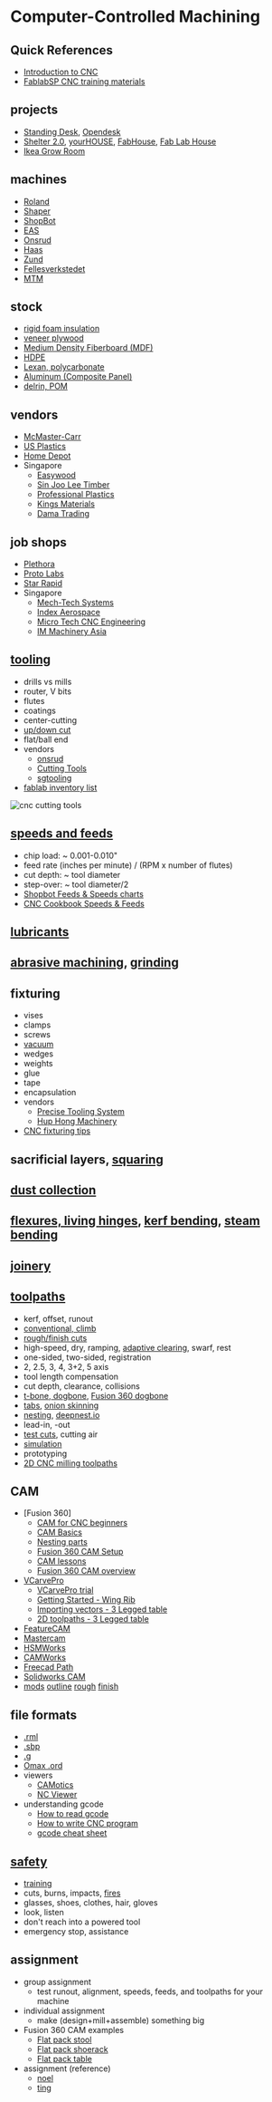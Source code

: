 # Computer-Controlled Machining

## Quick References
- [Introduction to CNC](https://www.3dhubs.com/knowledge-base/cnc-machining-manufacturing-technology-explained/)
- [FablabSP CNC training materials](https://esp.sp.edu.sg/webapps/blackboard/content/listContent.jsp?course_id=_51997_1&content_id=_1547283_1)

## projects
- [Standing Desk](https://www.forbes.com/sites/kerryflynn/2014/07/31/how-to-make-a-standing-desk-for-under-200-mit-grads-go-digital), [Opendesk](https://www.opendesk.cc/)
- [Shelter 2.0](http://www.shelter20.com/), [yourHOUSE](http://blog.ted.com/digitally_fabbe/), [FabHouse](https://fablab.hochschule-rhein-waal.de/fabhouse-en), [Fab Lab House](https://archello.com/project/the-fab-lab-house)
- [Ikea Grow Room](https://mymodernmet.com/ikea-growroom-instructions/)
   
## machines
- [Roland](http://www.rolanddga.com/products/3d/srm20/)
- [Shaper](https://www.shapertools.com/)
- [ShopBot](https://www.shopbottools.com/)
- [EAS](http://www.im-machinery-asia.com.sg/versatil-125025002750-2/)
- [Onsrud](https://www.cronsrud.com/cnc.html)
- [Haas](https://www.haascnc.com/index.html)
- [Zund](https://www.zund.com/en)
- [Fellesverkstedet](https://github.com/fellesverkstedet/fabricatable-machines)
- [MTM](http://mtm.cba.mit.edu/)


## stock
- [rigid foam insulation](https://www.insulfoam.com/rigid-foam-insulation-types/)
- [veneer plywood](http://www.differencebetween.info/difference-between-plywood-and-veneer)
- [Medium Density Fiberboard (MDF)](https://www.bobvila.com/articles/what-is-mdf/)
- [HDPE](https://www.usplastic.com/catalog/item.aspx?itemid=23869)
- [Lexan, polycarbonate](https://www.acplasticsinc.com/categories/polycarbonate)
- [Aluminum (Composite Panel)](http://chipsoon.com/aluminium_composite.html)
- [delrin, POM](https://www.curbellplastics.com/Shop-Materials/All-Materials/Acetal/Delrin-Acetal-Sheet-Homopolymer-Color#?Shape=CRBL.SkuSheet)

## vendors
- [McMaster-Carr](https://www.mcmaster.com/raw-materials)
- [US Plastics](https://www.usplastic.com/)
- [Home Depot](http://www.homedepot.com/s/plywood)
- Singapore
  - [Easywood](https://www.plywood.com.sg/)
  - [Sin Joo Lee Timber](http://www.sinjoolee.com.sg/)
  - [Professional Plastics](https://www.professionalplastics.com/Singapore)
  - [Kings Materials](https://kingsmaterials.com.sg/polycarbonate-sheets/)
  - [Dama Trading](http://dama.com.sg/polycarbonate-sheets/)


## job shops
- [Plethora](https://www.plethora.com/)
- [Proto Labs](http://www.protolabs.com/)
- [Star Rapid](https://www.starrapid.com/)
- Singapore
  - [Mech-Tech Systems](https://mech-techsystems.com.sg/)
  - [Index Aerospace](https://indexaerospace.sg/cnc-machining-services/)
  - [Micro Tech CNC Engineering](http://www.wonghinglong.com.sg/services/cnc-machining/)
  - [IM Machinery Asia](https://www.im-machinery-asia.com.sg/)

## [tooling](https://makezine.com/2014/09/10/endmills/)
- drills vs mills
- router, V bits
- flutes
- coatings
- center-cutting
- [up/down cut](https://www.cnccookbook.com/cnc-router-cutters-types-and-how-to-use-them/)
- flat/ball end
- vendors
  - [onsrud](https://www.onsrud.com/)
  - [Cutting Tools](https://www.lfc.com.sg/products/category/Cutting-tools?&page=all)
  - [sgtooling](https://sgtooling.com/collections/cutting-tools)
- [fablab inventory list](http://fab.cba.mit.edu/about/fab/inv.html)

![cnc cutting tools](../images/06_cnc-cutting-tools.png)


## [speeds and feeds](http://new.industrialpress.com/machineryhandbook)
- chip load: ~ 0.001-0.010"
- feed rate (inches per minute) / (RPM x number of flutes) 
- cut depth: ~ tool diameter
- step-over: ~ tool diameter/2
- [Shopbot Feeds & Speeds charts](https://www.shopbottools.com/ShopBotDocs/files/FeedsandSpeeds.pdf)
- [CNC Cookbook Speeds & Feeds](https://www.cnccookbook.com/feeds-speeds/)

## [lubricants](http://www.mcmaster.com/#machining-lubricants)

## [abrasive machining](http://www.mcmaster.com/#abrasive-powders), [grinding](https://www.grinding.com/)

## fixturing
- vises
- clamps
- screws
- [vacuum](http://fab.academany.org/2019/labs/ulb/students/axel-cornu/assignments/week08.html)
- wedges
- weights
- glue
- tape
- encapsulation
- vendors
  - [Precise Tooling System](https://precisetooling.com.sg/)
  - [Hup Hong Machinery](https://huphong.com.sg/product-category/sharpening-machine-for-drill-bit-and-saw-blade/drill-bit-sharpener/?gclid=Cj0KCQiAwMP9BRCzARIsAPWTJ_HkEwYOyG8yE-DW-oIlQOKwXfd9nsxha0V2UYK01sb35UOG_jAQ4HwaAq4fEALw_wcB)
- [CNC fixturing tips](https://makezine.com/2016/06/20/7-cnc-fixturing-tips-small-shop/)

## sacrificial layers, [squaring](https://www.avidcnc.com/leveling-squaring-and-tramming-your-cnc-machine-p-438.html)

## [dust collection](https://makerindustry.com/cnc-router-dust-collection/)

## [flexures, living hinges](http://academy.cba.mit.edu/classes/computer_cutting/flexures.png), [kerf bending](https://makezine.com/2009/06/13/kerf-bending-for-cnc-millers/), [steam bending](https://www.google.com/search?q=steam+bending&tbm=isch)

## [joinery](https://www.thingiverse.com/thing:169723)

## [toolpaths](https://www.cnccookbook.com/complete-guide-to-cam-toolpaths-and-operations-for-milling-in-2020/)
- kerf, offset, runout
- [conventional, climb](https://www.machinemfg.com/climb-milling-vs-conventional-milling/)
- [rough/finish cuts](http://academy.cba.mit.edu/classes/computer_machining/cuts.png)
- high-speed, dry, ramping, [adaptive clearing](https://www.youtube.com/watch?v=1TgYz_LBdkw), swarf, rest
- one-sided, two-sided, registration
- 2, 2.5, 3, 4, 3+2, 5 axis
- tool length compensation
- cut depth, clearance, collisions
- [t-bone, dogbone](https://fablab.ruc.dk/more-elegant-cnc-dogbones/), [Fusion 360 dogbone](https://github.com/DVE2000/Dogbone)
- [tabs](https://www.wwgoa.com/video/cutting-cnc-tabs-router-table-015599/), [onion skinning](https://www.wwgoa.com/video/onion-skin-cutting-cnc-machine-015597/#)
- [nesting](https://www.shopsabre.com/everything-you-need-to-know-about-nesting-in-cnc-work/), [deepnest.io](https://deepnest.io/)
- lead-in, -out
- [test cuts](http://fab.academany.org/2020/labs/singapore/group.assignments/assignment05.html), cutting air
- [simulation](https://www.coursera.org/lecture/fusion-360-integrated-cad-cam-cae/toolpath-simulation-4nBmV)
- prototyping
- [2D CNC milling toolpaths](https://www.autodesk.com/products/fusion-360/blog/10-2d-cnc-milling-toolpaths/)

## CAM
- [Fusion 360]
  - [CAM for CNC beginners](https://www.instructables.com/Fusion-360-CAM-Tutorial-for-CNC-Beginners/)
  - [CAM Basics](https://www.youtube.com/watch?v=lQ-MYnyxh7M)
  - [Nesting parts](https://www.youtube.com/watch?v=TIBMX-oVasU)
  - [Fusion 360 CAM Setup](https://www.instructables.com/CNC-Router-CAM-Setup/)
  - [CAM lessons](http://cadcamlessons.com/fusion-360-cam-tutorial/)
  - [Fusion 360 CAM overview](https://skippy.org.uk/wp-content/uploads/09_CAM.pdf)
- [VCarvePro](https://www.shopbottools.com/products/software)
  - [VCarvePro trial](https://www.vectric.com/free-trial/vcarve-pro)
  - [Getting Started - Wing Rib](https://www.vectric.com/support/tutorials/vcarve-pro?category=TutorialCategories&playlist=GettingStarted)
  - [Importing vectors - 3 Legged table](https://www.vectric.com/support/tutorials/vcarve-pro?category=TutorialCategories&playlist=VectorDrawing)
  - [2D toolpaths - 3 Legged table](https://www.vectric.com/support/tutorials/vcarve-pro?category=TutorialCategories&playlist=2DToolpaths)
- [FeatureCAM](http://www.featurecam.com/)
- [Mastercam](http://www.mastercam.com/en-us/)
- [HSMWorks](http://www.hsmworks.com/)
- [CAMWorks](https://camworks.com/)
- [Freecad Path](https://www.freecadweb.org/wiki/Path_Workbench)
- [Solidworks CAM](https://www.solidworks.com/product/solidworks-cam)
- [mods](http://mods.cba.mit.edu/) [outline](http://academy.cba.mit.edu/classes/computer_machining/2D.mp4) [rough](http://academy.cba.mit.edu/classes/computer_machining/2.5D.mp4) [finish](http://academy.cba.mit.edu/classes/computer_machining/3D.mp4)

## file formats
- [.rml](http://academy.cba.mit.edu/classes/computer_machining/sample.rml)
- [.sbp](http://academy.cba.mit.edu/classes/computer_machining/sample.sbp)
- [.g](http://academy.cba.mit.edu/classes/computer_machining/sample.g)
- [Omax .ord](http://academy.cba.mit.edu/classes/computer_machining/sample.ord)
- viewers
  - [CAMotics](https://camotics.org/)
  - [NC Viewer](https://ncviewer.com/)
- understanding gcode
  - [How to read gcode](https://makezine.com/2016/10/24/get-to-know-your-cnc-how-to-read-g-code/)
  - [How to write CNC program](https://technogilesolutions.com/2020/09/how-to-write-a-cnc-part-program/)
  - [gcode cheat sheet](https://www.probotix.com/wiki/images/b/bd/G-codes_cheatsheet.pdf)

## [safety](http://www.popularmechanics.com/home/skills/yale-students-tragic-death-prompts-a-shop-safety-review)
- [training](https://esp.sp.edu.sg/webapps/blackboard/content/listContent.jsp?course_id=_51997_1&content_id=_1547283_1)
- cuts, burns, impacts, [fires](http://fab.academany.org/2018/labs/fablabspinderihallerne/students/claus-nicolaisen/portfolio/week8/log.html)
- glasses, shoes, clothes, hair, gloves
- look, listen
- don't reach into a powered tool
- emergency stop, assistance

## assignment
- group assignment
  - test runout, alignment, speeds, feeds, and toolpaths for your machine
- individual assignment
  - make (design+mill+assemble) something big
- Fusion 360 CAM examples
  - [Flat pack stool](https://www.youtube.com/watch?v=DHrP1MunhFw)
  - [Flat pack shoerack](https://www.youtube.com/watch?v=VJWz-exP4iY)
  - [Flat pack table](https://www.instructables.com/lesson/Flat-Pack-Table-Design/)
- assignment (reference)
  - [noel](http://fab.academany.org/2020/labs/singapore/students/noel-kristian/exercise07.html)
  - [ting](http://fab.academany.org/2020/labs/singapore/students/engting-kok/exercise07.html)
